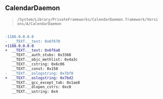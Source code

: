 ## CalendarDaemon

> `/System/Library/PrivateFrameworks/CalendarDaemon.framework/Versions/A/CalendarDaemon`

```diff

-1186.0.0.0.0
-  __TEXT.__text: 0x6f670
+1188.0.0.0.0
+  __TEXT.__text: 0x6f6a8
   __TEXT.__auth_stubs: 0x3360
   __TEXT.__objc_methlist: 0x4a3c
   __TEXT.__cstring: 0x6c06
   __TEXT.__const: 0x150
-  __TEXT.__oslogstring: 0x7bf0
+  __TEXT.__oslogstring: 0x7bd2
   __TEXT.__gcc_except_tab: 0x1ae8
   __TEXT.__dlopen_cstrs: 0xc0
   __TEXT.__ustring: 0x4

```
